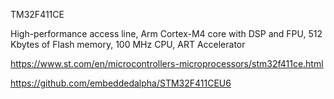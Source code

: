 TM32F411CE


High-performance access line, Arm Cortex-M4 core with DSP and FPU, 512 Kbytes of Flash memory, 100 MHz CPU, ART Accelerator 


https://www.st.com/en/microcontrollers-microprocessors/stm32f411ce.html


https://github.com/embeddedalpha/STM32F411CEU6




